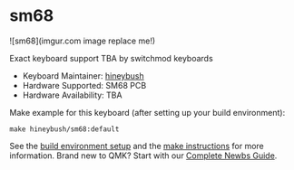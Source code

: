 # sm68

![sm68](imgur.com image replace me!)

Exact keyboard support TBA by switchmod keyboards

* Keyboard Maintainer: [hineybush](https://github.com/hineybush)
* Hardware Supported: SM68 PCB
* Hardware Availability:  TBA

Make example for this keyboard (after setting up your build environment):

    make hineybush/sm68:default

See the [build environment setup](https://docs.qmk.fm/#/getting_started_build_tools) and the [make instructions](https://docs.qmk.fm/#/getting_started_make_guide) for more information. Brand new to QMK? Start with our [Complete Newbs Guide](https://docs.qmk.fm/#/newbs).
